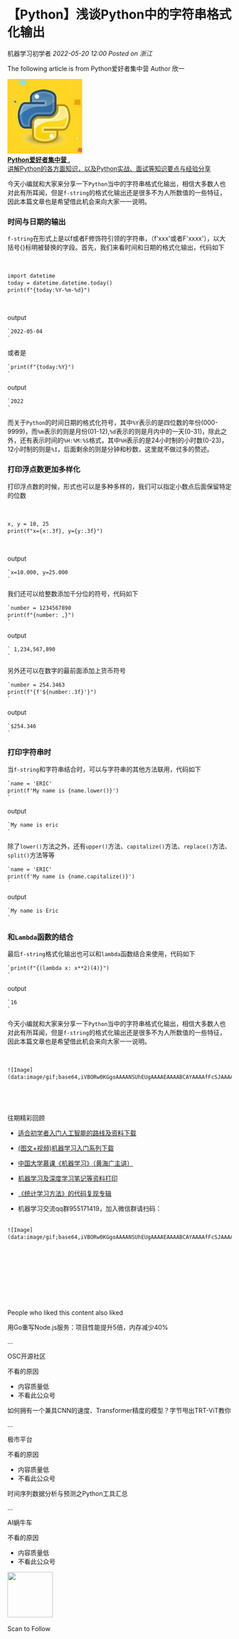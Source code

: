 # 【Python】浅谈Python中的字符串格式化输出

<a id="profileBt"></a><a id="js_name"></a>机器学习初学者 *2022-05-20 12:00* *Posted on <a id="js_ip_wording"></a>浙江*

The following article is from Python爱好者集中营 Author 欣一

<a id="copyright_info"></a>[![](../../../_resources/0_812bfa4f1d53424bac19c5796ec0a00a.jpg)<br>**Python爱好者集中营** .<br>讲解Python的各方面知识，以及Python实战、面试等知识要点与经验分享](#)

今天小编就和大家来分享一下`Python`当中的字符串格式化输出，相信大多数人也对此有所耳闻，但是`f-string`的格式化输出还是很多不为人所数值的一些特征，因此本篇文章也是希望借此机会来向大家一一说明。

### 时间与日期的输出

`f-string`在形式上是以f或者F修饰符引领的字符串，（f'xxx'或者F'xxxx'），以大括号{}标明被替换的字段。首先，我们来看时间和日期的格式化输出，代码如下

```


import datetime
today = datetime.datetime.today()
print(f"{today:%Y-%m-%d}")



```

output

```
`2022-05-04
`
```

或者是

```
`print(f"{today:%Y}")
`
```

output

```
`2022
`
```

而关于`Python`的时间日期的格式化符号，其中`%Y`表示的是四位数的年份(000-9999)，而`%m`表示的则是月份(01-12),`%d`表示的则是月内中的一天(0-31)，除此之外，还有表示时间的`%H:%M:%S`格式，其中`%H`表示的是24小时制的小时数(0-23)，12小时制的则是`%I`，后面剩余的则是分钟和秒数，这里就不做过多的赘述。

### 打印浮点数更加多样化

打印浮点数的时候，形式也可以是多种多样的，我们可以指定小数点后面保留特定的位数

```


x, y = 10, 25
print(f"x={x:.3f}, y={y:.3f}")



```

output

```
`x=10.000, y=25.000
`
```

我们还可以给整数添加千分位的符号，代码如下

```
`number = 1234567890
print(f"{number: ,}")
`
```

output

```
` 1,234,567,890
`
```

另外还可以在数字的最前面添加上货币符号

```
`number = 254.3463
print(f"{f'${number:.3f}'}")
`
```

output

```
`$254.346
`
```

### 打印字符串时

当`f-string`和字符串结合时，可以与字符串的其他方法联用，代码如下

```
`name = 'ERIC'
print(f'My name is {name.lower()}')
`
```

output

```
`My name is eric
`
```

除了`lower()`方法之外，还有`upper()`方法、`capitalize()`方法、`replace()`方法、`split()`方法等等

```
`name = 'ERIC'
print(f'My name is {name.capitalize()}')
`
```

output

```
`My name is Eric
`
```

### 和`Lambda`函数的结合

最后`f-string`格式化输出也可以和`lambda`函数结合来使用，代码如下

```
`print(f"{(lambda x: x**2)(4)}")
`
```

output

```
`16
`
```

今天小编就和大家来分享一下`Python`当中的字符串格式化输出，相信大多数人也对此有所耳闻，但是`f-string`的格式化输出还是很多不为人所数值的一些特征，因此本篇文章也是希望借此机会来向大家一一说明。

```


![Image](data:image/gif;base64,iVBORw0KGgoAAAANSUhEUgAAAAEAAAABCAYAAAAfFcSJAAAADUlEQVQImWNgYGBgAAAABQABh6FO1AAAAABJRU5ErkJggg==)

```


```


```


```


```


往期精彩回顾

- [适合初学者入门人工智能的路线及资料下载](http://mp.weixin.qq.com/s?__biz=MzIwODI2NDkxNQ==&mid=2247484737&idx=1&sn=27c52b4bc4ca98d3ab817344b84226cc&chksm=97048efda07307eb78d4f4ec0039a386a658404156b051af0cb715fafa8d2ae66cbe49343bf3&scene=21#wechat_redirect)
    
- [(图文+视频)机器学习入门系列下载](https://mp.weixin.qq.com/mp/appmsgalbum?__biz=MzIwODI2NDkxNQ==&action=getalbum&album_id=2259163844755406853#wechat_redirect)
    
- [中国大学慕课《机器学习》（黄海广主讲）](http://mp.weixin.qq.com/s?__biz=MzIwODI2NDkxNQ==&mid=2247502323&idx=1&sn=598d7231681ce2f316503201dd615c86&chksm=9707424fa070cb59f861a47f9eb4218cc5d3b835be49e93e67bb086dcc4c3b555a3546ebe9c5&scene=21#wechat_redirect)
    
- [机器学习及深度学习笔记等资料打印](http://mp.weixin.qq.com/s?__biz=MzIwODI2NDkxNQ==&mid=2247488304&idx=1&sn=581944f63eab1822ca53b9a4eeedad79&chksm=9704988ca073119a38a534adbedd51ca0b5705cdd6a104fed74b265bb092485e97c91bb5b347&scene=21#wechat_redirect)
    
- [《统计学习方法》的代码复现专辑](https://mp.weixin.qq.com/mp/appmsgalbum?action=getalbum&album_id=1337257945842778113&__biz=MzIwODI2NDkxNQ==#wechat_redirect)
    
- 机器学习交流qq群955171419，加入微信群请扫码：
    




```

![Image](data:image/gif;base64,iVBORw0KGgoAAAANSUhEUgAAAAEAAAABCAYAAAAfFcSJAAAADUlEQVQImWNgYGBgAAAABQABh6FO1AAAAABJRU5ErkJggg==)


```


```


```


```






```

People who liked this content also liked

用Go重写Node.js服务：项目性能提升5倍，内存减少40%

...

OSC开源社区

不看的原因

- 内容质量低
- 不看此公众号

如何拥有一个兼具CNN的速度、Transformer精度的模型？字节甩出TRT-ViT教你

...

极市平台

不看的原因

- 内容质量低
- 不看此公众号

时间序列数据分析与预测之Python工具汇总

...

AI蜗牛车

不看的原因

- 内容质量低
- 不看此公众号

<img width="102" height="102" src="../../../_resources/qrcode_scene_10000004_size_102___0b59fd766efe49588.bmp"/>

Scan to Follow